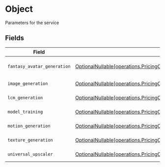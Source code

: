 # Object

Parameters for the service


## Fields

| Field                                                                                                                                                                                                                                        | Type                                                                                                                                                                                                                                         | Required                                                                                                                                                                                                                                     | Description                                                                                                                                                                                                                                  |
| -------------------------------------------------------------------------------------------------------------------------------------------------------------------------------------------------------------------------------------------- | -------------------------------------------------------------------------------------------------------------------------------------------------------------------------------------------------------------------------------------------- | -------------------------------------------------------------------------------------------------------------------------------------------------------------------------------------------------------------------------------------------- | -------------------------------------------------------------------------------------------------------------------------------------------------------------------------------------------------------------------------------------------- |
| `fantasy_avatar_generation`                                                                                                                                                                                                                  | [OptionalNullable[operations.PricingCalculatorObject]](../../models/operations/pricingcalculatorobject.md)                                                                                                                                   | :heavy_minus_sign:                                                                                                                                                                                                                           | Parameters for FANTASY_AVATAR_GENERATION service                                                                                                                                                                                             |
| `image_generation`                                                                                                                                                                                                                           | [OptionalNullable[operations.PricingCalculatorPricingCalculatorObject]](../../models/operations/pricingcalculatorpricingcalculatorobject.md)                                                                                                 | :heavy_minus_sign:                                                                                                                                                                                                                           | Parameters for IMAGE_GENERATION service                                                                                                                                                                                                      |
| `lcm_generation`                                                                                                                                                                                                                             | [OptionalNullable[operations.PricingCalculatorPricingCalculatorRequestObject]](../../models/operations/pricingcalculatorpricingcalculatorrequestobject.md)                                                                                   | :heavy_minus_sign:                                                                                                                                                                                                                           | Parameters for LCM_GENERATION service                                                                                                                                                                                                        |
| `model_training`                                                                                                                                                                                                                             | [OptionalNullable[operations.PricingCalculatorPricingCalculatorRequestRequestBodyObject]](../../models/operations/pricingcalculatorpricingcalculatorrequestrequestbodyobject.md)                                                             | :heavy_minus_sign:                                                                                                                                                                                                                           | Parameters for MODEL_TRAINING service                                                                                                                                                                                                        |
| `motion_generation`                                                                                                                                                                                                                          | [OptionalNullable[operations.PricingCalculatorPricingCalculatorRequestRequestBodyServiceParamsObject]](../../models/operations/pricingcalculatorpricingcalculatorrequestrequestbodyserviceparamsobject.md)                                   | :heavy_minus_sign:                                                                                                                                                                                                                           | Parameters for MOTION_GENERATION service                                                                                                                                                                                                     |
| `texture_generation`                                                                                                                                                                                                                         | [OptionalNullable[operations.PricingCalculatorPricingCalculatorRequestRequestBodyServiceParamsTEXTUREGENERATIONObject]](../../models/operations/pricingcalculatorpricingcalculatorrequestrequestbodyserviceparamstexturegenerationobject.md) | :heavy_minus_sign:                                                                                                                                                                                                                           | Parameters for TEXTURE_GENERATION service                                                                                                                                                                                                    |
| `universal_upscaler`                                                                                                                                                                                                                         | [OptionalNullable[operations.PricingCalculatorPricingCalculatorRequestRequestBodyServiceParamsUNIVERSALUPSCALERObject]](../../models/operations/pricingcalculatorpricingcalculatorrequestrequestbodyserviceparamsuniversalupscalerobject.md) | :heavy_minus_sign:                                                                                                                                                                                                                           | Parameters for UNIVERSAL_UPSCALER service                                                                                                                                                                                                    |